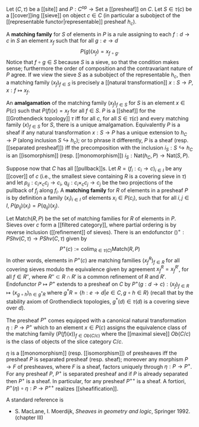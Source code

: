Let $(C,\tau)$ be a [[site]] and $P:C^{\mathrm{op}}\to\mathrm{Set}$ a [[presheaf]] on $C$. Let $S\in \tau(c)$ be a [[cover]]ing [[sieve]] on object $c\in C$ (in particular a subobject of the [[representable functor|representable]] presheaf $h_c$). 

A __matching family__ for $S$ of elements in $P$ is a rule assigning to each $f:d\to c$ in $S$ an element $x_f$ such that
for all $g:e\to d$
$$ P(g)(x_f) = x_{f\circ g}. $$
Notice that $f\circ g\in S$ because $S$ is a sieve, so that the condition makes sense; furthermore the order of composition and the contravariant nature of $P$ agree. If we view the sieve $S$ as a subobject of the representable $h_c$, then a matching family $(x_f)_{f\in S}$ is precisely a [[natural transformation]] $x:S\to P$, $x: f\mapsto x_f$.

An __amalgamation__ of the matching family $(x_f)_{f\in S}$ for $S$ is an element $x\in P(c)$ such that $P(f)(x) = x_f$ for all $f\in S$.  $P$ is a [[sheaf]] for the [[Grothendieck topology]] $\tau$ iff for all $c$, for all $S\in\tau(c)$ and every matching family $(x)_{f\in S}$ for $S$, there is a unique amalgamation. Equivalently $P$ is a sheaf if any natural transformation $x:S\to P$ has a unique extension to $h_C\to P$ (along inclusion $S\hookrightarrow h_c$); or to phrase it differently, $P$ is a sheaf (resp. [[separated presheaf]]) iff the precomposition with the inclusion $i_S : S\hookrightarrow h_C$ is an [[isomorphism]] (resp. [[monomorphism]]) $i_S:\mathrm{Nat}(h_C,P)\to \mathrm{Nat}(S,P)$. 

Suppose now that $C$ has all [[pullback]]s.  Let $R = (f_i:c_i\to c)_{i\in I}$ be any [[cover]] of $c$ (i.e., the smallest sieve containing $R$ is a covering sieve in $\tau$) and let $p_{ij}:c_i\times_c c_j\to c_i$, $q_{ij}:c_i\times_c c_j\to c_j$ be the two projections of the pullback of $f_j$ along $f_i$. A __matching family__ for $R$ of elements in a presheaf $P$ is by definition a family $(x_i)_{i\in I}$ of elements $x_i\in P(c_i)$, such that for all $i,j\in I$, $P(p_{ij})(x_i) = P(q_{ij})(x_j)$. 

Let $\mathrm{Match}(R,P)$ be the set of matching families for $R$ of elements in $P$. Sieves over $c$ form a [[filtered category]], where partial ordering is by reverse inclusion ([[refinement]] of sieves).  There is an endofunctor $()^+ : PShv(C,\tau)\to PShv(C,\tau)$ given by 
$$ P^+(c) := \mathrm{colim}_{R\in\tau(C)} \mathrm{Match}(R,P)$$
In other words, elements in $P^+(c)$ are matching families $(x^R_f)_{f\in R}$ for all covering sieves modulo the equivalence given by agreement $x^R_f = x^{R'}_f$, for all $f\in R''$, where $R''\subset  R\cap R'$ is a common refinement of $R$ and $R'$. Endofunctor $P\mapsto P^+$ extends to a presheaf on $C$ by $P^+(g:d\to c) : (x_f)_{f\in R}\mapsto (x_{g\circ h})_{h\in g^*R}$ where $g^* R = \{h:e\to d | e\in C, g\circ h\in R\}$ (recall that by the stability axiom of Grothendieck topologies, $g^*(d)\in \tau(d)$ is a covering sieve over $d$). 

The presheaf $P^+$ comes equipped with a canonical natural transformation $\eta:P\to P^+$ which to an element $x\in P(c)$ assigns the equivalence class of the matching family $(P(f)(x))_{f\in Ob(C/c)}$ where the [[maximal sieve]] $Ob(C/c)$ is the class of objects of the slice category $C/c$. 

$\eta$ is a [[monomorphism]] (resp. [[isomorphism]]) of presheaves iff the presheaf $P$ is separated presheaf (resp. sheaf); moreover any morphism $P\to F$ of presheaves, where $F$ is a sheaf, factors uniquely through $\eta:P\to P^+$. For any presheaf $P$, $P^+$ is separated presheaf and if $P$ is already separated then $P^+$ is a sheaf. In particular, for any presheaf $P^{++}$ is a sheaf. A fortiori, $P^+(\eta)\circ\eta:P\to P^{++}$ realizes [[sheafification]]. 

A standard reference is 

* S. MacLane, I. Moerdijk, _Sheaves in geometry and logic_, Springer 1992. (chapter III)